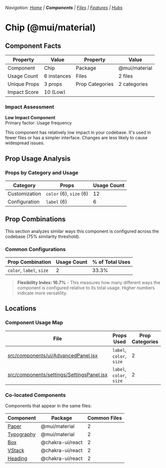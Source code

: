 
*Navigation: [Home](../../index.md) | **Components** | [Files](../../files.md) | [Features](../../features.md) | [Hubs](../../hubs.md)*



# Chip (@mui/material)

## Component Facts

| Property | Value | Property | Value |
|----------|-------|----------|-------|
| Component | Chip | Package | @mui/material |
| Usage Count | 6 instances | Files | 2 files |
| Unique Props | 3 props | Prop Categories | 2 categories |
| Impact Score | 10 (Low) | | |

### Impact Assessment

**Low Impact Component**  
Primary factor: Usage frequency

This component has relatively low impact in your codebase. It&#x27;s used in fewer files or has a simpler interface. Changes are less likely to cause widespread issues.

## Prop Usage Analysis

### Props by Category and Usage

| Category | Props | Usage Count |
|----------|-------|-------------|
| Customization | `color` (6), `size` (6) | 12 |
| Configuration | `label` (6) | 6 |

## Prop Combinations

This section analyzes similar ways this component is configured across the codebase (75% similarity threshold).

### Common Configurations

| Prop Combination | Usage Count | % of Total Uses |
|------------------|-------------|----------------|
| `color`, `label`, `size` | 2 | 33.3% |

> **Flexibility Index: 16.7%** - This measures how many different ways the component is configured relative to its total usage. Higher numbers indicate more versatility.

## Locations

### Component Usage Map

| File | Props Used | Prop Categories |
|------|------------|----------------|
| [src/components/ui/AdvancedPanel.jsx](https://github.com/star4beam/react-import-analyzer/blob/main/test-project/src/components/ui/AdvancedPanel.jsx) | `label`, `color`, `size` | 2 |
| [src/components/settings/SettingsPanel.jsx](https://github.com/star4beam/react-import-analyzer/blob/main/test-project/src/components/settings/SettingsPanel.jsx) | `label`, `color`, `size` | 2 |

### Co-located Components
Components that appear in the same files:

| Component | Package | Common Files |
|-----------|---------|--------------|
| [Paper](../@mui_material/Paper.md) | @mui/material | 2 |
| [Typography](../@mui_material/Typography.md) | @mui/material | 2 |
| [Box](../@chakra-ui_react/Box.md) | @chakra-ui/react | 2 |
| [VStack](../@chakra-ui_react/VStack.md) | @chakra-ui/react | 2 |
| [Heading](../@chakra-ui_react/Heading.md) | @chakra-ui/react | 2 |
